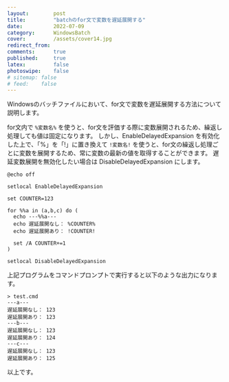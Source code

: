 ```yaml
---
layout:        post
title:         "batchのfor文で変数を遅延展開する"
date:          2022-07-09
category:      WindowsBatch
cover:         /assets/cover14.jpg
redirect_from:
comments:      true
published:     true
latex:         false
photoswipe:    false
# sitemap: false
# feed:    false
---
```


Windowsのバッチファイルにおいて、for文で変数を遅延展開する方法について説明します。


for文内で `%変数名%` を使うと、for文を評価する際に変数展開されるため、繰返し処理しても値は固定になります。
しかし、EnableDelayedExpansion を有効化した上で、「%」を「!」に置き換えて `!変数名!` を使うと、for文の繰返し処理ごとに変数を展開するため、常に変数の最新の値を取得することができます。
遅延変数展開を無効化したい場合は DisableDelayedExpansion にします。

```batch
@echo off

setlocal EnableDelayedExpansion

set COUNTER=123

for %%a in (a,b,c) do (
  echo ---%%a---
  echo 遅延展開なし： %COUNTER%
  echo 遅延展開あり： !COUNTER!

  set /A COUNTER+=1
)

setlocal DisableDelayedExpansion
```

上記プログラムをコマンドプロンプトで実行すると以下のような出力になります。

```output
> test.cmd
---a---
遅延展開なし： 123
遅延展開あり： 123
---b---
遅延展開なし： 123
遅延展開あり： 124
---c---
遅延展開なし： 123
遅延展開あり： 125
```

以上です。



